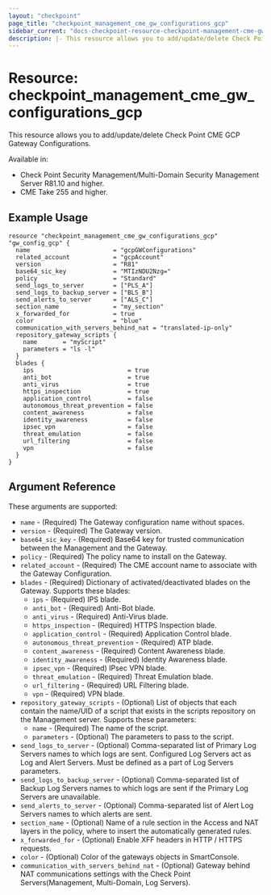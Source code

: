 ```yaml
---
layout: "checkpoint"
page_title: "checkpoint_management_cme_gw_configurations_gcp"
sidebar_current: "docs-checkpoint-resource-checkpoint-management-cme-gw-configurations-gcp"
description: |- This resource allows you to add/update/delete Check Point CME GCP Gateway Configurations.
---
```


# Resource: checkpoint_management_cme_gw_configurations_gcp

This resource allows you to add/update/delete Check Point CME GCP Gateway Configurations.

Available in:

- Check Point Security Management/Multi-Domain Security Management Server R81.10 and higher.
- CME Take 255 and higher.

## Example Usage

```hcl
resource "checkpoint_management_cme_gw_configurations_gcp" "gw_config_gcp" {
  name                       = "gcpGWConfigurations"
  related_account            = "gcpAccount"
  version                    = "R81"
  base64_sic_key             = "MTIzNDU2Nzg="
  policy                     = "Standard"
  send_logs_to_server        = ["PLS_A"]
  send_logs_to_backup_server = ["BLS_B"]
  send_alerts_to_server      = ["ALS_C"]
  section_name               = "my_section"
  x_forwarded_for            = true
  color                      = "blue"
  communication_with_servers_behind_nat = "translated-ip-only"
  repository_gateway_scripts {
    name       = "myScript"
    parameters = "ls -l"
  }
  blades {
    ips                          = true
    anti_bot                     = true
    anti_virus                   = true
    https_inspection             = true
    application_control          = false
    autonomous_threat_prevention = false
    content_awareness            = false
    identity_awareness           = false
    ipsec_vpn                    = false
    threat_emulation             = false
    url_filtering                = false
    vpn                          = false
  }
}
```

## Argument Reference

These arguments are supported:

* `name` - (Required) The Gateway configuration name without spaces.
* `version` - (Required) The Gateway version.
* `base64_sic_key` - (Required) Base64 key for trusted communication between the Management and the Gateway.
* `policy` - (Required)  The policy name to install on the Gateway.
* `related_account` - (Required) The CME account name to associate with the Gateway Configuration.
* `blades` - (Required) Dictionary of activated/deactivated blades on the Gateway. Supports these blades:
    * `ips` - (Required) IPS blade.
    * `anti_bot` - (Required) Anti-Bot blade.
    * `anti_virus` - (Required) Anti-Virus blade.
    * `https_inspection` - (Required) HTTPS Inspection blade.
    * `application_control` - (Required) Application Control blade.
    * `autonomous_threat_prevention` - (Required) ATP blade.
    * `content_awareness` - (Required) Content Awareness blade.
    * `identity_awareness` - (Required) Identity Awareness blade.
    * `ipsec_vpn` - (Required) IPsec VPN blade.
    * `threat_emulation` - (Required) Threat Emulation blade.
    * `url_filtering` - (Required) URL Filtering blade.
    * `vpn` - (Required) VPN blade.
* `repository_gateway_scripts` - (Optional) List of objects that each contain the name/UID of a script that exists in
  the scripts repository on the Management server. Supports these parameters:
    * `name` - (Required) The name of the script.
    * `parameters` - (Optional) The parameters to pass to the script.
* `send_logs_to_server` - (Optional) Comma-separated list of Primary Log Servers names to which logs are sent.
  Configured Log Servers act as Log and Alert Servers. Must be defined as a part of Log Servers parameters.
* `send_logs_to_backup_server` - (Optional) Comma-separated list of Backup Log Servers names to which logs are sent if
  the Primary Log Servers are unavailable.
* `send_alerts_to_server` - (Optional) Comma-separated list of Alert Log Servers names to which alerts are sent.
* `section_name` - (Optional) Name of a rule section in the Access and NAT layers in the policy, where to insert the automatically generated rules.
* `x_forwarded_for` - (Optional) Enable XFF headers in HTTP / HTTPS requests.
* `color` - (Optional) Color of the gateways objects in SmartConsole.
* `communication_with_servers_behind_nat` - (Optional) Gateway behind NAT communications settings with the Check Point Servers(Management, Multi-Domain, Log Servers).